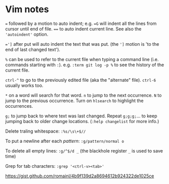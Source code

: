 # Vim notes

`=` followed by a motion to auto indent;
e.g. `=G` will indent all the lines from cursor until end of file.
`==` to auto indent current line.
See also the `'autoindent'` option.

`=']` after put will auto indent the text that was put. (the `']` motion is
'to the end of last changed text').

`%` can be used to refer to the current file when typing a command line
(i.e. commands starting with `:`).
e.g. `:term git log -p %` to see the history of the current file.

`ctrl-^` to go to the previously edited file (aka the "alternate" file).
`ctrl-6` usually works too.

`*` on a word will search for that word.
`n` to jump to the next occurrence.
`N` to jump to the previous occurrence.
Turn on `hlsearch` to highlight the occurrences.

`g;` to jump back to where text was last changed.
Repeat `g;g;g;`... to keep jumping back to older change locations.
(`:help changelist` for more info.)

Delete traling whitespace: `:%s/\s\+$//`

To put a newline after each *pattern*:
`:g/pattern/normal o`

To delete all empty lines:
`:g/^$/d _`
(the blackhole register `_` is used to save time)

Grep for tab characters:
`:grep '<ctrl-v><tab>'`

<https://gist.github.com/romainl/4b9f139d2a8694612b924322de1025ce>
